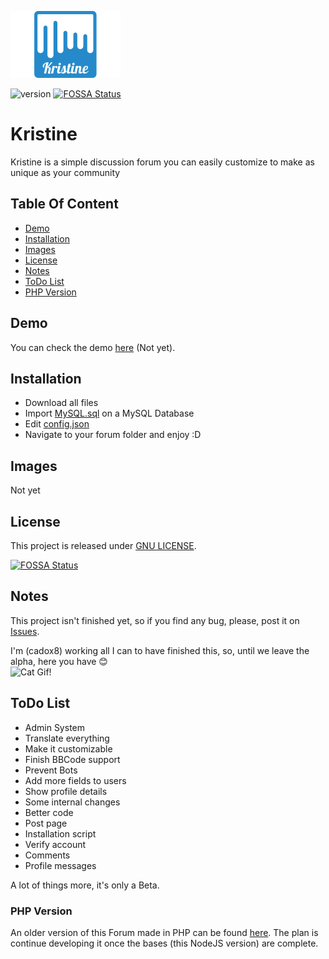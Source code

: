 ![Kristine](docs/img/kristine.jpg)

![version](https://img.shields.io/badge/version-0.2.0%20Beta-ff69b4.svg?longCache=true&style=for-the-badge)
[![FOSSA Status](https://app.fossa.io/api/projects/git%2Bgithub.com%2Fcadox8%2FKristine.svg?type=shield)](https://app.fossa.io/projects/git%2Bgithub.com%2Fcadox8%2FKristine?ref=badge_shield)

# Kristine
Kristine is a simple discussion forum you can easily customize to make as unique as your community

## Table Of Content
- [Demo](#demo)
- [Installation](#installation)
- [Images](#images)
- [License](#license)
- [Notes](#notes)
- [ToDo List](#todo-list)
- [PHP Version](#php-version)

## Demo
You can check the demo [here](#) (Not yet).

## Installation
- Download all files
- Import [MySQL.sql](MySQL.sql) on a MySQL Database
- Edit [config.json](config.json)
- Navigate to your forum folder and enjoy :D

## Images
Not yet

## License
This project is released under [GNU LICENSE](https://github.com/cadox8/Kristine/blob/master/LICENSE).


[![FOSSA Status](https://app.fossa.io/api/projects/git%2Bgithub.com%2Fcadox8%2FKristine.svg?type=large)](https://app.fossa.io/projects/git%2Bgithub.com%2Fcadox8%2FKristine?ref=badge_large)

## Notes
This project isn't finished yet, so if you find any bug, please, post it on [Issues](https://github.com/cadox8/Kristine/issues).

I'm (cadox8) working all I can to have finished this, so, until we leave the alpha, here you have :blush:<br>
![Cat Gif!](http://bestanimations.com/Animals/Mammals/Cats/catgif/cute-cat-animated-gif-6.gif)

## ToDo List
- Admin System
- Translate everything
- Make it customizable
- Finish BBCode support
- Prevent Bots
- Add more fields to users
- Show profile details
- Some internal changes
- Better code
- Post page
- Installation script
- Verify account
- Comments
- Profile messages

A lot of things more, it's only a Beta.

### PHP Version
An older version of this Forum made in PHP can be found [here](https://github.com/cadox8/Kristine/tree/master/old).
The plan is continue developing it once the bases (this NodeJS version) are complete.